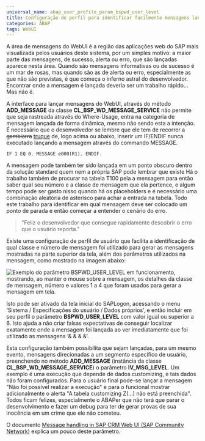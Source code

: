 ```yaml
---
universal_name: abap_user_profile_param_bspwd_user_level
title: Configuração de perfil para identificar facilmente mensagens lançadas no CRM WebUI
categories: ABAP
tags: WebUI
---
```


A área de mensagens do WebUI é a região das aplicações web do SAP mais visualizada pelos usuários deste sistema, por um simples motivo: a maior parte das mensagens, de sucesso, alerta ou erro, que são lançadas aparece nesta área.
Quando são mensagens informativas ou de sucesso é um mar de rosas, mas quando são as de alerta ou erro, especialmente as que não são previstas, é que começa o inferno astral do desenvolvedor.
Encontrar onde a mensagem é lançada deveria ser um trabalho rápido... Mas náo é.

A interface para lançar mensagens do WebUI, através do método <strong>ADD_MESSAGE</strong> da classe <strong>CL_BSP_WD_MESSAGE_SERVICE</strong> não permite que seja rastreada através do Where-Usage, entra na categoria de mensagem lançada de forma dinâmica, mesmo não sendo esta a intenção.
É necessário que o desenvolvedor se lembre que ele tem de recorrer a <del>gambiarra</del> <ins>truque</ins> de, logo acima ou abaixo, inserir um IF/ENDIF nunca executado lançando a mensagem através do commando MESSAGE.

```abap
IF 1 EQ 0. MESSAGE e000(R1). ENDIF.
```

A mensagem pode também ter sido lançada em um ponto obscuro dentro da solução standard quem nem a própria SAP pode lembrar que existe
Há o trabalho também de procurar na tabela T100 pela a mensagem para então saber qual seu número e a classe de mensagem que ela pertence, e algum tempo pode ser gasto nisso quando há os placeholders e é necessário uma combinação aleatória de asterisco para achar a entrada na tabela.
Todo este trabalho para identificar em qual mensagem deve ser colocado um ponto de parada e então começar a entender o cenário do erro.

> "Feliz o desenvolvedor que consegue rapidamente descobrir o erro que o usuário reporta."

Existe uma configuração de perfil de usuário que facilita a identificação de qual classe e número de mensagem foi utilizado para gerar as mensagens mostradas na parte superior da tela, além dos parâmetros utilizados na mensagem, como mostrado na imagem abaixo:

![Exemplo do parâmetro BSPWD_USER_LEVEL em funcionamento, mostrando, ao manter o mouse sobre a mensagem, os detalhes da classe de mensagem, número e valores 1 a 4 que foram usados para gerar a mensagem em tela.]({{page.img_dir}}abap_webui_bspwd_user_level_example.jpg)

Isto pode ser ativado da tela inicial do SAPLogon, acessando o menu ‘Sistema / Especificações do
usuário / Dados próprios’, e então incluir em seu perfil o parâmetro <strong>BSPWD_USER_LEVEL</strong> com valor
igual ou superior a 6.
Isto ajuda a não criar falsas expectativas de conseguir localizar exatamente onde a mensagem foi lançada ao
ver imediatamente que foi utilizado as mensagens ‘& & & &’.

Esta configuração também possibilita que sejam lançadas, para um mesmo evento, mensagens direcionadas a um segmento específico de usuário, preenchendo no método <strong>ADD_MESSAGE</strong> (instância da classe <strong>CL_BSP_WD_MESSAGE_SERVICE</strong>) o parâmetro <strong>IV_MSG_LEVEL</strong>.
Um exemplo é uma execução que depende de dados customizing, e tais dados não foram configurados. Para o usuário final pode-se lançar a mensagem "Não foi possível realizar a execução" e para o funcional mostrar adicionalmente o alerta "A tabela customizing Z(...) não está preenchida".
Todos ficam felizes, especialmente o ABAPer que não terá que parar o desenvolvimento e fazer um debug para ter de gerar provas de sua inocência em um crime que ele não cometeu.

O documento [Message handling in SAP CRM Web UI (SAP Community Network)](http://www.sdn.sap.com/irj/scn/go/portal/prtroot/docs/library/uuid/f08a833a-f5c0-2e10-bf94-d464bf5355dc?QuickLink=index&overridelayout=true&52239688229082) explica um pouco deste parâmetro.